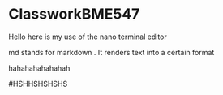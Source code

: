 # ClassworkBME547

Hello here is my use of the nano terminal editor 

md stands for markdown . It renders text into a certain format




hahahahahahahah

#HSHHSHSHSHS